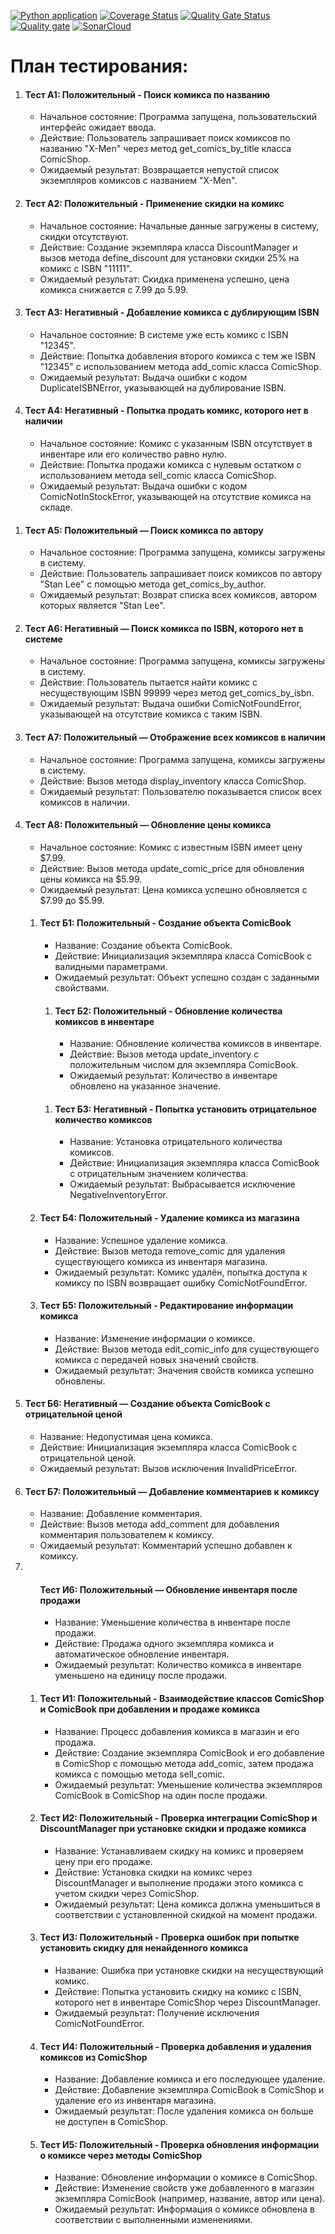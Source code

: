 [![Python application](https://github.com/valerap97/py-test/actions/workflows/python-app.yml/badge.svg)](https://github.com/valerap97/py-test/actions/workflows/python-app.yml)
[![Coverage Status](https://coveralls.io/repos/github/valerap97/py-test/badge.svg?branch=main)](https://coveralls.io/github/valerap97/py-test?branch=main)
[![Quality Gate Status](https://sonarcloud.io/api/project_badges/measure?project=valerap97_py-test&metric=alert_status)](https://sonarcloud.io/summary/new_code?id=valerap97_py-test)
[![Quality gate](https://sonarcloud.io/api/project_badges/quality_gate?project=valerap97_py-test)](https://sonarcloud.io/summary/new_code?id=valerap97_py-test)
[![SonarCloud](https://sonarcloud.io/images/project_badges/sonarcloud-white.svg)](https://sonarcloud.io/summary/new_code?id=valerap97_py-test)

# План тестирования:

<ol>
  <li>
    <h4>Тест А1: Положительный - Поиск комикса по названию</h4>
    <ul>
      <li>Начальное состояние: Программа запущена, пользовательский интерфейс ожидает ввода.</li>
      <li>Действие: Пользователь запрашивает поиск комиксов по названию "X-Men" через метод get_comics_by_title класса ComicShop.</li>
      <li>Ожидаемый результат: Возвращается непустой список экземпляров комиксов с названием "X-Men".</li>
    </ul>
  </li>
  <li>
    <h4>Тест А2: Положительный - Применение скидки на комикс</h4>
    <ul>
      <li>Начальное состояние: Начальные данные загружены в систему, скидки отсутствуют.</li>
      <li>Действие: Создание экземпляра класса DiscountManager и вызов метода define_discount для установки скидки 25% на комикс с ISBN "11111".</li>
      <li>Ожидаемый результат: Скидка применена успешно, цена комикса снижается с 7.99 до 5.99.</li>
    </ul>
  </li>
  <li>
    <h4>Тест А3: Негативный - Добавление комикса с дублирующим ISBN</h4>
    <ul>
      <li>Начальное состояние: В системе уже есть комикс с ISBN "12345".</li>
      <li>Действие: Попытка добавления второго комикса с тем же ISBN "12345" с использованием метода add_comic класса ComicShop.</li>
      <li>Ожидаемый результат: Выдача ошибки с кодом DuplicateISBNError, указывающей на дублирование ISBN.</li>
    </ul>
  </li>
  <li>
    <h4>Тест А4: Негативный - Попытка продать комикс, которого нет в наличии</h4>
    <ul>
      <li>Начальное состояние: Комикс с указанным ISBN отсутствует в инвентаре или его количество равно нулю.</li>
      <li>Действие: Попытка продажи комикса с нулевым остатком с использованием метода sell_comic класса ComicShop.</li>
      <li>Ожидаемый результат: Выдача ошибки с кодом ComicNotInStockError, указывающей на отсутствие комикса на складе.</li>
    </ul>
  </li>
</ol>
<ol>
  <li>
    <h4>Тест А5: Положительный — Поиск комикса по автору</h4>
    <ul>
      <li>Начальное состояние: Программа запущена, комиксы загружены в систему.</li>
      <li>Действие: Пользователь запрашивает поиск комиксов по автору "Stan Lee" с помощью метода get_comics_by_author.</li>
      <li>Ожидаемый результат: Возврат списка всех комиксов, автором которых является "Stan Lee".</li>
    </ul>
  </li>
  <li>
    <h4>Тест А6: Негативный — Поиск комикса по ISBN, которого нет в системе</h4>
    <ul>
      <li>Начальное состояние: Программа запущена, комиксы загружены в систему.</li>
      <li>Действие: Пользователь пытается найти комикс с несуществующим ISBN 99999 через метод get_comics_by_isbn.</li>
      <li>Ожидаемый результат: Выдача ошибки ComicNotFoundError, указывающей на отсутствие комикса с таким ISBN.</li>
    </ul>
  </li>
  <li>
    <h4>Тест А7: Положительный — Отображение всех комиксов в наличии</h4>
    <ul>
      <li>Начальное состояние: Программа запущена, комиксы загружены в систему.</li>
      <li>Действие: Вызов метода display_inventory класса ComicShop.</li>
      <li>Ожидаемый результат: Пользователю показывается список всех комиксов в наличии.</li>
    </ul>
  </li>
  <li>
    <h4>Тест А8: Положительный — Обновление цены комикса</h4>
    <ul>
      <li>Начальное состояние: Комикс с известным ISBN имеет цену $7.99.</li>
      <li>Действие: Вызов метода update_comic_price для обновления цены комикса на $5.99.</li>
      <li>Ожидаемый результат: Цена комикса успешно обновляется с $7.99 до $5.99.</li>
    </ul>
  </li>

<ol>
  <li>
    <h4>Тест Б1: Положительный - Создание объекта ComicBook</h4>
    <ul>
      <li>Название: Создание объекта ComicBook.</li>
      <li>Действие: Инициализация экземпляра класса ComicBook с валидными параметрами.</li>
      <li>Ожидаемый результат: Объект успешно создан с заданными свойствами.</li>
    </ul>
  </li>
  <ol>
  <li>
    <h4>Тест Б2: Положительный - Обновление количества комиксов в инвентаре</h4>
    <ul>
      <li>Название: Обновление количества комиксов в инвентаре.</li>
      <li>Действие: Вызов метода update_inventory с положительным числом для экземпляра ComicBook.</li>
      <li>Ожидаемый результат: Количество в инвентаре обновлено на указанное значение.</li>
    </ul>
  </li>
    </ol>
  <ol>
  <li>
    <h4>Тест Б3: Негативный - Попытка установить отрицательное количество комиксов</h4>
    <ul>
      <li>Название: Установка отрицательного количества комиксов.</li>
      <li>Действие: Инициализация экземпляра класса ComicBook с отрицательным значением количества.</li>
      <li>Ожидаемый результат: Выбрасывается исключение NegativeInventoryError.</li>
    </ul>
  </li>
  </ol>
  <li>
    <h4>Тест Б4: Положительный - Удаление комикса из магазина</h4>
    <ul>
      <li>Название: Успешное удаление комикса.</li>
      <li>Действие: Вызов метода remove_comic для удаления существующего комикса из инвентаря магазина.</li>
      <li>Ожидаемый результат: Комикс удалён, попытка доступа к комиксу по ISBN возвращает ошибку ComicNotFoundError.</li>
    </ul>
  </li>
  <li>
    <h4>Тест Б5: Положительный - Редактирование информации комикса</h4>
    <ul>
      <li>Название: Изменение информации о комиксе.</li>
      <li>Действие: Вызов метода edit_comic_info для существующего комикса с передачей новых значений свойств.</li>
      <li>Ожидаемый результат: Значения свойств комикса успешно обновлены.</li>
    </ul>
  </li>
</ol>
  <li>
    <h4>Тест Б6: Негативный — Создание объекта ComicBook с отрицательной ценой</h4>
    <ul>
      <li>Название: Недопустимая цена комикса.</li>
      <li>Действие: Инициализация экземпляра класса ComicBook с отрицательной ценой.</li>
      <li>Ожидаемый результат: Вызов исключения InvalidPriceError.</li>
    </ul>
  </li>
  <li>
    <h4>Тест Б7: Положительный — Добавление комментариев к комиксу</h4>
    <ul>
      <li>Название: Добавление комментария.</li>
      <li>Действие: Вызов метода add_comment для добавления комментария пользователем к комиксу.</li>
      <li>Ожидаемый результат: Комментарий успешно добавлен к комиксу.</li>
    </ul>
  </li>
  <li>
    <ol> 
    <h4>Тест И6: Положительный — Обновление инвентаря после продажи</h4>
    <ul>
      <li>Название: Уменьшение количества в инвентаре после продажи.</li>
      <li>Действие: Продажа одного экземпляра комикса и автоматическое обновление инвентаря.</li>
      <li>Ожидаемый результат: Количество комикса в инвентаре уменьшено на единицу после продажи.</li>
    </ul>
  </li>
</ol>
<ol> 
<li>
<h4>Тест И1: Положительный - Взаимодействие классов ComicShop и ComicBook при добавлении и продаже комикса</h4> 
<ul> 
<li>Название: Процесс добавления комикса в магазин и его продажа.</li> 
<li>Действие: Создание экземпляра ComicBook и его добавление в ComicShop с помощью метода add_comic, затем продажа комикса с помощью метода sell_comic.</li> 
<li>Ожидаемый результат: Уменьшение количества экземпляров ComicBook в ComicShop на один после продажи.</li> 
</ul> 
</li> 
<li>
<h4>Тест И2: Положительный - Проверка интеграции ComicShop и DiscountManager при установке скидки и продаже комикса</h4> 
<ul> 
<li>Название: Устанавливаем скидку на комикс и проверяем цену при его продаже.</li> 
<li>Действие: Установка скидки на комикс через DiscountManager и выполнение продажи этого комикса с учетом скидки через ComicShop.</li> 
<li>Ожидаемый результат: Цена комикса должна уменьшиться в соответствии с установленной скидкой на момент продажи.</li> 
</ul> 
</li> 
<li>
<h4>Тест И3: Положительный - Проверка ошибок при попытке установить скидку для ненайденного комикса</h4> 
<ul> 
<li>Название: Ошибка при установке скидки на несуществующий комикс.</li> 
<li>Действие: Попытка установить скидку на комикс с ISBN, которого нет в инвентаре ComicShop через DiscountManager.</li>
<li>Ожидаемый результат: Получение исключения ComicNotFoundError.</li> 
</ul> 
</li> 
<li>
<h4>Тест И4: Положительный - Проверка добавления и удаления комиксов из ComicShop</h4> 
<ul> 
<li>Название: Добавление комикса и его последующее удаление.</li> 
<li>Действие: Добавление экземпляра ComicBook в ComicShop и удаление его из инвентаря магазина.</li> 
<li>Ожидаемый результат: После удаления комикса он больше не доступен в ComicShop.</li> 
</ul> 
</li> 
<li>
<h4>Тест И5: Положительный - Проверка обновления информации о комиксе через методы ComicShop</h4> 
<ul> 
<li>Название: Обновление информации о комиксе в ComicShop.</li> 
<li>Действие: Изменение свойств уже добавленного в магазин экземпляра ComicBook (например, название, автор или цена).</li> 
<li>Ожидаемый результат: Информация о комиксе обновлена в соответствии с выполненными изменениями.</li> 
</ul> 
</li> 
</ol>

